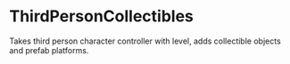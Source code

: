 # ThirdPersonCollectibles

Takes third person character controller with level, adds collectible objects and prefab platforms.
